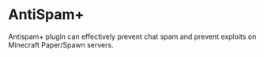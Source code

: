 # AntiSpam+
Antispam+ plugin can effectively prevent chat spam and prevent exploits on Minecraft Paper/Spawn servers.
